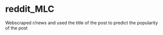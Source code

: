# reddit_MLC
Webscraped r/news and used the title of the post to predict the popularity of the post
